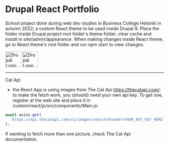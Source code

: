 # Drupal React Portfolio

School project done during web dev studies in Business College Helsinki in autumn 2022; a custom React theme to be used inside Drupal 9. Place the folder inside Drupal project root folder's theme folder. clear cache and install in site/admin/appearance. When making changes inside React theme, go to React theme's root folder and run npm start to view changes.

<img alt="Drupal Logo" src="https://upload.wikimedia.org/wikipedia/commons/thumb/a/a7/React-icon.svg/2300px-React-icon.svg.png" height="50px">
<img alt="Drupal Logo" src="https://www.drupal.org/files/Wordmark_blue_RGB.png" height="50px">

---

Cat Api

- the React App is using images from The Cat Api https://thecatapi.com/: to make the fetch work, you (should) need your own api key. To get one, register at the web site and place it in custom/react/js/src/components/Main.js:

```js
await axios.get(
  `https://api.thecatapi.com/v1/images/search?header=YOUR_API_KEY_HERE`
);
```

If wanting to fetch more than one picture, check The Cat Api documentation.
